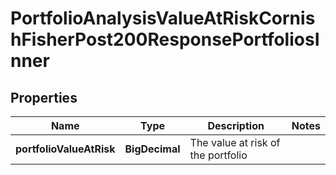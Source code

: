 

# PortfolioAnalysisValueAtRiskCornishFisherPost200ResponsePortfoliosInner


## Properties

| Name | Type | Description | Notes |
|------------ | ------------- | ------------- | -------------|
|**portfolioValueAtRisk** | **BigDecimal** | The value at risk of the portfolio |  |




